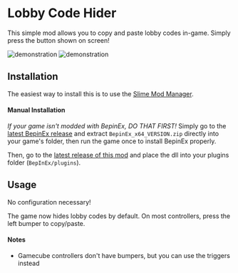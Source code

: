 # Lobby Code Hider

This simple mod allows you to copy and paste lobby codes in-game. Simply press the button shown on screen!

![demonstration](https://cdn.discordapp.com/attachments/258077349524799498/906782232851648542/unknown.png)
![demonstration](https://cdn.discordapp.com/attachments/258077349524799498/906781976038613052/unknown.png)

## Installation

The easiest way to install this is to use the [Slime Mod Manager](https://github.com/legoandmars/slimemodmanager/releases/latest).


#### Manual Installation
*If your game isn't modded with BepinEx, DO THAT FIRST!*
Simply go to the [latest BepinEx release](https://github.com/BepInEx/BepInEx/releases) and extract `BepinEx_x64_VERSION.zip` directly into your game's folder, then run the game once to install BepinEx properly.

Then, go to the [latest release of this mod](https://github.com/DeadlyKitten/LobbyCodeHider/releases/latest) and place the dll into your plugins folder (`BepInEx/plugins`).

## Usage

No configuration necessary!

The game now hides lobby codes by default. On most controllers, press the left bumper to copy/paste.

#### Notes
- Gamecube controllers don't have bumpers, but you can use the triggers instead
